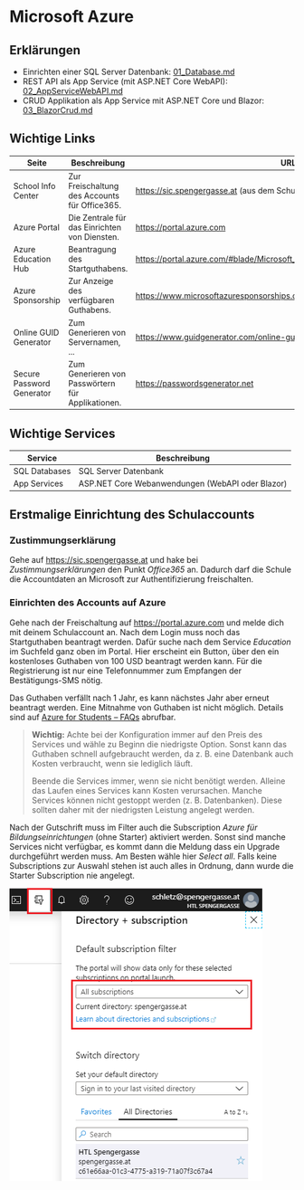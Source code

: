 # Microsoft Azure

## Erklärungen

- Einrichten einer SQL Server Datenbank: [01_Database.md](01_Database.md)
- REST API als App Service (mit ASP.NET Core WebAPI): [02_AppServiceWebAPI.md](02_AppServiceWebAPI.md)
- CRUD Applikation als App Service mit ASP.NET Core und Blazor: [03_BlazorCrud.md](03_BlazorCrud.md)

## Wichtige Links

| Seite        | Beschreibung | URL  |
| ------------ | ------------ | ---- |
| School Info Center        | Zur Freischaltung des Accounts für Office365.  | https://sic.spengergasse.at (aus dem Schulnetz)                                |
| Azure Portal              | Die Zentrale für das Einrichten von Diensten.  | https://portal.azure.com                                                       |
| Azure Education Hub       | Beantragung des Startguthabens.                | https://portal.azure.com/#blade/Microsoft_Azure_Education/EducationMenuBlade   |
| Azure Sponsorship         | Zur Anzeige des verfügbaren Guthabens.         | https://www.microsoftazuresponsorships.com/Balance                             |
| Online GUID Generator     | Zum Generieren von Servernamen, ...           | https://www.guidgenerator.com/online-guid-generator.aspx                       |
| Secure Password Generator | Zum Generieren von Passwörtern für Applikationen. | https://passwordsgenerator.net                                              |

## Wichtige Services

| Service  | Beschreibung  |
| -------  | ------------- |
| SQL Databases | SQL Server Datenbank |
| App Services | ASP.NET Core Webanwendungen (WebAPI oder Blazor) |

## Erstmalige Einrichtung des Schulaccounts

### Zustimmungserklärung

Gehe auf https://sic.spengergasse.at und hake bei *Zustimmungserklärungen* den Punkt *Office365* an.
Dadurch darf die Schule die Accountdaten an Microsoft zur Authentifizierung freischalten.

### Einrichten des Accounts auf Azure

Gehe nach der Freischaltung auf https://portal.azure.com und melde dich mit deinem Schulaccount an.
Nach dem Login muss noch das Startguthaben beantragt werden. Dafür suche nach dem Service *Education*
im Suchfeld ganz oben im Portal. Hier erscheint ein Button, über den ein kostenloses Guthaben von
100 USD beantragt werden kann. Für die Registrierung ist nur eine Telefonnummer zum Empfangen der
Bestätigungs-SMS nötig.

Das Guthaben verfällt nach 1 Jahr, es kann nächstes Jahr aber erneut beantragt werden. Eine Mitnahme
von Guthaben ist nicht möglich. Details sind auf [Azure for Students – FAQs](https://azure.microsoft.com/de-de/free/free-account-students-faq/)
abrufbar.

> **Wichtig:** Achte bei der Konfiguration immer auf den Preis des Services und wähle zu Beginn die
> niedrigste Option. Sonst kann das Guthaben schnell aufgebraucht werden, da z. B. eine Datenbank
> auch Kosten verbraucht, wenn sie lediglich läuft.
>
> Beende die Services immer, wenn sie nicht benötigt werden. Alleine das Laufen
> eines Services kann Kosten verursachen. Manche Services können nicht gestoppt werden (z. B.
> Datenbanken). Diese sollten daher mit der niedrigsten Leistung angelegt werden.

Nach der Gutschrift muss im Filter auch die Subscription *Azure für Bildungseinrichtungen* (ohne
Starter) aktiviert werden. Sonst sind manche Services nicht verfügbar, es kommt dann die Meldung
dass ein Upgrade durchgeführt werden muss. Am Besten wähle hier *Select all*. Falls keine Subscriptions
zur Auswahl stehen ist auch alles in Ordnung, dann wurde die Starter Subscription nie angelegt.

![](azure_subscription.png)